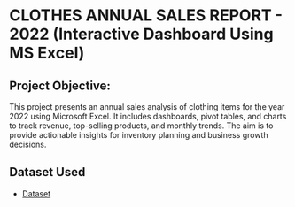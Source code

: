 # CLOTHES ANNUAL SALES REPORT - 2022 (Interactive Dashboard Using MS Excel)

## Project Objective:
This project presents an annual sales analysis of clothing items for the year 2022 using Microsoft Excel.
It includes dashboards, pivot tables, and charts to track revenue, top-selling products, and monthly trends.
The aim is to provide actionable insights for inventory planning and business growth decisions.

## Dataset Used
- <a href="https://github.com/SHREYAK124/Data-Analysis-Dashboard/blob/main/cloth%20sales%20dashboard.xlsx">Dataset<a/>
